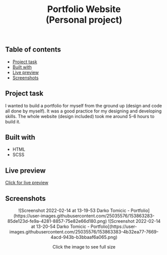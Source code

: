 <h1 align="center">
  Portfolio Website
  <br>
  (Personal project)
</h1>
<br>


## Table of contents
- [Project task](#project-task)
- [Built with](#built-with)
- [Live preview](#live-preview)
- [Screenshots](#screenshots)


## Project task
I wanted to build a portfolio for myself from the ground up (design and code all done by myself). It was a good practice for my designing and developing skills. The whole website (design included) took me around 5-6 hours to build it.

## Built with
- HTML
- SCSS

## Live preview
[Click for live preview]()

## Screenshots
<p align="center">
![Screenshot 2022-02-14 at 13-19-53 Darko Tomicic - Portfolio](https://user-images.githubusercontent.com/25035576/153863283-85de123d-fe9a-4281-8857-75e82e66d180.png)
![Screenshot 2022-02-14 at 13-20-54 Darko Tomicic - Portfolio](https://user-images.githubusercontent.com/25035576/153863383-4b32ea77-7669-4acd-943b-b3bbaaf6a065.png)


  
  <p align="center">Click the image to see full size</p>

</p>

